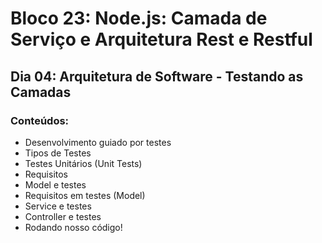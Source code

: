 # Bloco 23: Node.js: Camada de Serviço e Arquitetura Rest e Restful
## Dia 04: Arquitetura de Software - Testando as Camadas
### Conteúdos:
* Desenvolvimento guiado por testes
* Tipos de Testes
* Testes Unitários (Unit Tests)
* Requisitos
* Model e testes
* Requisitos em testes (Model)
* Service e testes
* Controller e testes
* Rodando nosso código!
